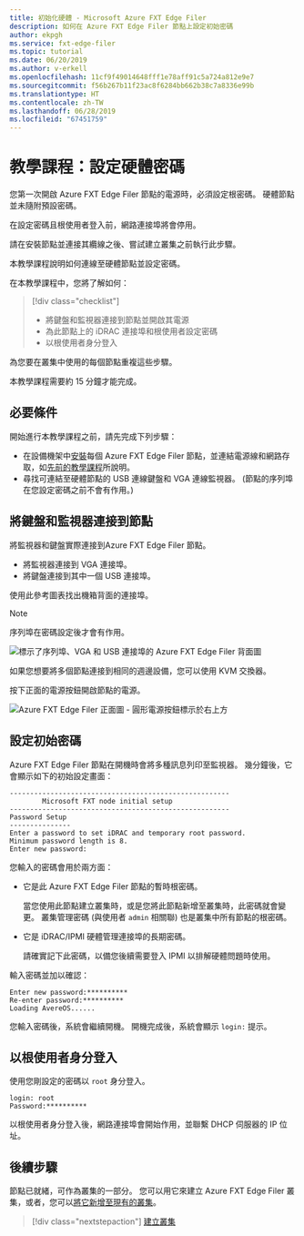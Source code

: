```yaml
---
title: 初始化硬體 - Microsoft Azure FXT Edge Filer
description: 如何在 Azure FXT Edge Filer 節點上設定初始密碼
author: ekpgh
ms.service: fxt-edge-filer
ms.topic: tutorial
ms.date: 06/20/2019
ms.author: v-erkell
ms.openlocfilehash: 11cf9f49014648fff1e78aff91c5a724a812e9e7
ms.sourcegitcommit: f56b267b11f23ac8f6284bb662b38c7a8336e99b
ms.translationtype: HT
ms.contentlocale: zh-TW
ms.lasthandoff: 06/28/2019
ms.locfileid: "67451759"
---
```

# <a name="tutorial-set-hardware-passwords"></a>教學課程：設定硬體密碼

您第一次開啟 Azure FXT Edge Filer 節點的電源時，必須設定根密碼。 硬體節點並未隨附預設密碼。 

在設定密碼且根使用者登入前，網路連接埠將會停用。

請在安裝節點並連接其纜線之後、嘗試建立叢集之前執行此步驟。 

本教學課程說明如何連線至硬體節點並設定密碼。 

在本教學課程中，您將了解如何： 

> [!div class="checklist"]
> * 將鍵盤和監視器連接到節點並開啟其電源
> * 為此節點上的 iDRAC 連接埠和根使用者設定密碼
> * 以根使用者身分登入 

為您要在叢集中使用的每個節點重複這些步驟。 

本教學課程需要約 15 分鐘才能完成。 

## <a name="prerequisites"></a>必要條件

開始進行本教學課程之前，請先完成下列步驟： 

* 在設備機架中[安裝](fxt-install.md)每個 Azure FXT Edge Filer 節點，並連結電源線和網路存取，如[先前的教學課程](fxt-network-power.md)所說明。 
* 尋找可連結至硬體節點的 USB 連線鍵盤和 VGA 連線監視器。 (節點的序列埠在您設定密碼之前不會有作用。)

## <a name="connect-a-keyboard-and-monitor-to-the-node"></a>將鍵盤和監視器連接到節點

將監視器和鍵盤實際連接到Azure FXT Edge Filer 節點。 

* 將監視器連接到 VGA 連接埠。
* 將鍵盤連接到其中一個 USB 連接埠。 

使用此參考圖表找出機箱背面的連接埠。 

> [!NOTE]
> 序列埠在密碼設定後才會有作用。 

![標示了序列埠、VGA 和 USB 連接埠的 Azure FXT Edge Filer 背面圖](media/fxt-back-serial-vga-usb.png)

如果您想要將多個節點連接到相同的週邊設備，您可以使用 KVM 交換器。 

按下正面的電源按鈕開啟節點的電源。 

![Azure FXT Edge Filer 正面圖 - 圓形電源按鈕標示於右上方](media/fxt-front-annotated.png)

## <a name="set-initial-passwords"></a>設定初始密碼 

Azure FXT Edge Filer 節點在開機時會將多種訊息列印至監視器。 幾分鐘後，它會顯示如下的初始設定畫面：

```
------------------------------------------------------
        Microsoft FXT node initial setup
------------------------------------------------------
Password Setup
---------------
Enter a password to set iDRAC and temporary root password.
Minimum password length is 8.
Enter new password:
```

您輸入的密碼會用於兩方面： 

* 它是此 Azure FXT Edge Filer 節點的暫時根密碼。 

  當您使用此節點建立叢集時，或是您將此節點新增至叢集時，此密碼就會變更。 叢集管理密碼 (與使用者 ``admin`` 相關聯) 也是叢集中所有節點的根密碼。

* 它是 iDRAC/IPMI 硬體管理連接埠的長期密碼。

  請確實記下此密碼，以備您後續需要登入 IPMI 以排解硬體問題時使用。

輸入密碼並加以確認： 

```
Enter new password:**********
Re-enter password:**********
Loading AvereOS......
```

您輸入密碼後，系統會繼續開機。 開機完成後，系統會顯示 ``login:`` 提示。 

## <a name="sign-in-as-root"></a>以根使用者身分登入

使用您剛設定的密碼以 ``root`` 身分登入。 

```
login: root
Password:**********
```

以根使用者身分登入後，網路連接埠會開始作用，並聯繫 DHCP 伺服器的 IP 位址。 

## <a name="next-steps"></a>後續步驟

節點已就緒，可作為叢集的一部分。 您可以用它來建立 Azure FXT Edge Filer 叢集，或者，您可以[將它新增至現有的叢集](fxt-add-nodes.md)。 

> [!div class="nextstepaction"]
> [建立叢集](fxt-cluster-create.md)
